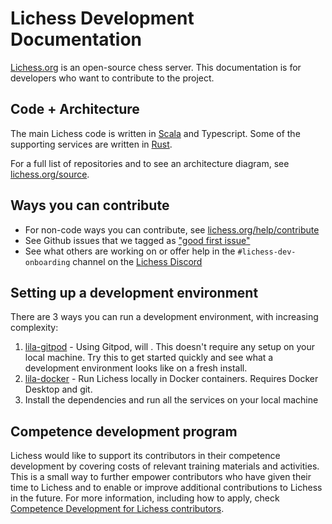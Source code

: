 # Lichess Development Documentation

[Lichess.org](https://lichess.org) is an open-source chess server. This documentation is for developers who want to contribute to the project.

## Code + Architecture

The main Lichess code is written in [Scala](https://www.scala-lang.org/) and Typescript. Some of the supporting services are written in [Rust](https://www.rust-lang.org/).

For a full list of repositories and to see an architecture diagram, see [lichess.org/source](https://lichess.org/source).

## Ways you can contribute

- For non-code ways you can contribute, see [lichess.org/help/contribute](https://lichess.org/help/contribute)
- See Github issues that we tagged as ["good first issue"](https://github.com/orgs/lichess-org/projects/4)
- See what others are working on or offer help in the `#lichess-dev-onboarding` channel on the [Lichess Discord](https://discord.gg/lichess)

## Setting up a development environment

There are 3 ways you can run a development environment, with increasing complexity:

1. [lila-gitpod]() - Using Gitpod, will . This doesn't require any setup on your local machine. Try this to get started quickly and see what a development environment looks like on a fresh install.
2. [lila-docker]() - Run Lichess locally in Docker containers. Requires Docker Desktop and git.
3. Install the dependencies and run all the services on your local machine

## Competence development program

Lichess would like to support its contributors in their competence development by covering costs of relevant training materials and activities. This is a small way to further empower contributors who have given their time to Lichess and to enable or improve additional contributions to Lichess in the future. For more information, including how to apply, check [Competence Development for Lichess contributors](https://lichess.org/page/competence-development).
